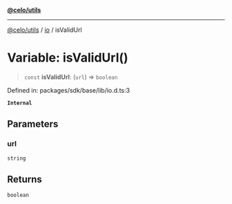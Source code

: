 [**@celo/utils**](../../README.md)

***

[@celo/utils](../../README.md) / [io](../README.md) / isValidUrl

# Variable: isValidUrl()

> `const` **isValidUrl**: (`url`) => `boolean`

Defined in: packages/sdk/base/lib/io.d.ts:3

**`Internal`**

## Parameters

### url

`string`

## Returns

`boolean`
